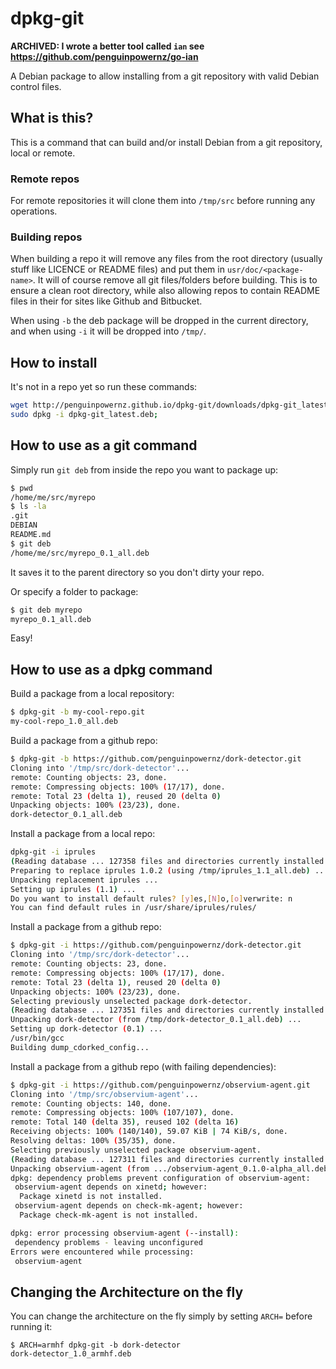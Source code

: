 dpkg-git
========

**ARCHIVED: I wrote a better tool called `ian` see https://github.com/penguinpowernz/go-ian**

A Debian package to allow installing from a git repository with valid Debian control files.

## What is this?

This is a command that can build and/or install Debian from a git repository, local or remote.

### Remote repos

For remote repositories it will clone them into `/tmp/src` before running any operations.

### Building repos

When building a repo it will remove any files from the root directory (usually stuff like LICENCE or README files) and put them in `usr/doc/<package-name>`.  It will of course remove all git files/folders before building.  This is to ensure a clean root directory, while also allowing repos to contain README files in their for sites like Github and Bitbucket.

When using `-b` the deb package will be dropped in the current directory, and when using `-i` it will be dropped into `/tmp/`.

## How to install

It's not in a repo yet so run these commands:

```sh
wget http://penguinpowernz.github.io/dpkg-git/downloads/dpkg-git_latest.deb;
sudo dpkg -i dpkg-git_latest.deb;
```

## How to use as a git command

Simply run `git deb` from inside the repo you want to package up:

```sh
$ pwd
/home/me/src/myrepo
$ ls -la
.git
DEBIAN
README.md
$ git deb
/home/me/src/myrepo_0.1_all.deb
```

It saves it to the parent directory so you don't dirty your repo.

Or specify a folder to package:

```sh
$ git deb myrepo
myrepo_0.1_all.deb
```

Easy!

## How to use as a dpkg command

Build a package from a local repository:

```sh
$ dpkg-git -b my-cool-repo.git
my-cool-repo_1.0_all.deb
```

Build a package from a github repo:

```sh
$ dpkg-git -b https://github.com/penguinpowernz/dork-detector.git                                                                               4 ↵
Cloning into '/tmp/src/dork-detector'...
remote: Counting objects: 23, done.
remote: Compressing objects: 100% (17/17), done.
remote: Total 23 (delta 1), reused 20 (delta 0)
Unpacking objects: 100% (23/23), done.
dork-detector_0.1_all.deb
```

Install a package from a local repo:

```sh
dpkg-git -i iprules
(Reading database ... 127358 files and directories currently installed.)
Preparing to replace iprules 1.0.2 (using /tmp/iprules_1.1_all.deb) ...
Unpacking replacement iprules ...
Setting up iprules (1.1) ...
Do you want to install default rules? [y]es,[N]o,[o]verwrite: n
You can find default rules in /usr/share/iprules/rules/
```

Install a package from a github repo:

```sh
$ dpkg-git -i https://github.com/penguinpowernz/dork-detector.git
Cloning into '/tmp/src/dork-detector'...
remote: Counting objects: 23, done.
remote: Compressing objects: 100% (17/17), done.
remote: Total 23 (delta 1), reused 20 (delta 0)
Unpacking objects: 100% (23/23), done.
Selecting previously unselected package dork-detector.
(Reading database ... 127351 files and directories currently installed.)
Unpacking dork-detector (from /tmp/dork-detector_0.1_all.deb) ...
Setting up dork-detector (0.1) ...
/usr/bin/gcc
Building dump_cdorked_config...
```

Install a package from a github repo (with failing dependencies):

```sh
$ dpkg-git -i https://github.com/penguinpowernz/observium-agent.git
Cloning into '/tmp/src/observium-agent'...
remote: Counting objects: 140, done.
remote: Compressing objects: 100% (107/107), done.
remote: Total 140 (delta 35), reused 102 (delta 16)
Receiving objects: 100% (140/140), 59.07 KiB | 74 KiB/s, done.
Resolving deltas: 100% (35/35), done.
Selecting previously unselected package observium-agent.
(Reading database ... 127311 files and directories currently installed.)
Unpacking observium-agent (from .../observium-agent_0.1.0-alpha_all.deb) ...
dpkg: dependency problems prevent configuration of observium-agent:
 observium-agent depends on xinetd; however:
  Package xinetd is not installed.
 observium-agent depends on check-mk-agent; however:
  Package check-mk-agent is not installed.

dpkg: error processing observium-agent (--install):
 dependency problems - leaving unconfigured
Errors were encountered while processing:
 observium-agent
```

## Changing the Architecture on the fly

You can change the architecture on the fly simply by setting `ARCH=` before running it:

```
$ ARCH=armhf dpkg-git -b dork-detector
dork-detector_1.0_armhf.deb
```
